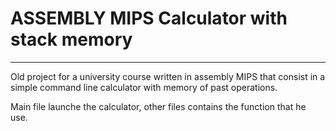 # ASSEMBLY MIPS Calculator with stack memory
***
Old project for a university course written in assembly MIPS that consist in a simple command line calculator with memory of past operations.

Main file launche the calculator, other files contains the function that he use.
